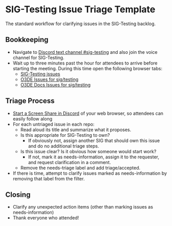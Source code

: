 # SIG-Testing Issue Triage Template

The standard workflow for clarifying issues in the SIG-Testing backlog.

## Bookkeeping

* Navigate to [Discord text channel #sig-testing](https://discord.gg/XwC9P5ay) and also join the voice channel for SIG-Testing.
* Wait up to three minutes past the hour for attendees to arrive before starting the meeting. During this time open the following browser tabs:
  * [SIG-Testing issues](https://github.com/o3de/sig-testing/issues?q=is%3Aissue+is%3Aopen+-label%3Atriage%2Faccepted%2Ctriaged%2Fneeds-information%2Cmtg-agenda)
  * [O3DE Issues for sig/testing](https://github.com/o3de/o3de/issues?q=is%3Aissue+is%3Aopen+label%3Asig%2Ftesting+-label%3Atriage%2Faccepted%2Ctriage%2Fneeds-information)
  * [O3DE Docs Issues for sig/testing](https://github.com/o3de/o3de.org/issues?q=is%3Aissue+is%3Aopen+label%3Asig%2Ftesting+-label%3Atriage%2Faccepted%2Ctriage%2Fneeds-information)

## Triage Process

* [Start a Screen Share in Discord](https://support.discord.com/hc/en-us/articles/360040816151-Go-Live-and-Screen-Share) of your web browser, so attendees can easily follow along
* For each untriaged issue in each repo:
  * Read aloud its title and summarize what it proposes.
  * Is this appropriate for SIG-Testing to own?
    * If obviously not, assign another SIG that should own this issue and do no additional triage steps.
  * Is this issue clear? Is it obvious how someone would start work?
    * If not, mark it as needs-information, assign it to the requester, and request clarification in a comment.
  * Remove the needs-triage label and add triage/accepted.
* If there is time, attempt to clarify issues marked as needs-information by removing that label from the filter.

## Closing

* Clarify any unexpected action items (other than marking issues as needs-information)
* Thank everyone who attended!

